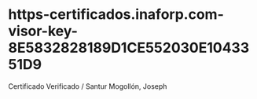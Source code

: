 # https-certificados.inaforp.com-visor-key-8E5832828189D1CE552030E1043351D9
Certificado Verificado  / Santur Mogollón, Joseph
